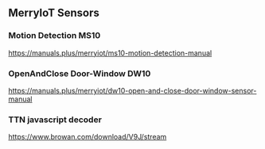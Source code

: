 
<h2>MerryIoT Sensors</h2>

   <h3>Motion Detection MS10</h3>

   https://manuals.plus/merryiot/ms10-motion-detection-manual


   <h3>OpenAndClose Door-Window DW10</h3>

   https://manuals.plus/merryiot/dw10-open-and-close-door-window-sensor-manual

   <h3>TTN javascript decoder</h3>
   
   https://www.browan.com/download/V9J/stream
   
   
